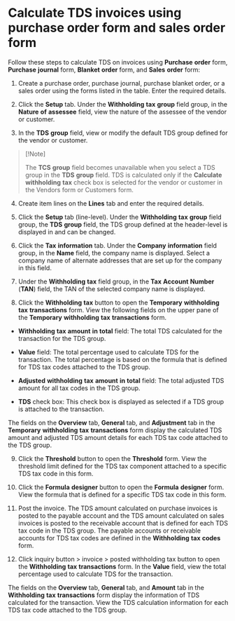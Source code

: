 # Calculate TDS invoices using purchase order form and sales order form

Follow these steps to calculate TDS on invoices using **Purchase** **order** form, **Purchase** **journal** form, **Blanket** **order** form, and **Sales** **order** form:

1. Create a purchase order, purchase journal, purchase blanket order, or a sales order using the forms listed in the table. Enter the required details.

2. Click the **Setup** tab. Under the **Withholding** **tax** **group** field group, in the **Nature** **of** **assessee** field, view the nature of the assessee of the vendor or customer.

3. In the **TDS** **group** field, view or modify the default TDS group defined for the vendor or customer.

>   [!Note]
>
>   The **TCS** **group** field becomes  unavailable when you select a TDS group in the **TDS** **group** field.  TDS is calculated only if the **Calculate** **withholding** **tax** check box is selected for the vendor or customer in the Vendors  form or Customers form.  

4. Create item lines on the **Lines** tab and enter the required details.

5. Click the **Setup** tab (line-level). Under the **Withholding** **tax** **group** field group, the **TDS** **group** field, the TDS group defined at the header-level is displayed in and can be changed.

6. Click the **Tax** **information** tab. Under the **Company** **information** field group, in the **Name** field, the company name is displayed. Select a company name of alternate addresses that are set up for the company in this field. 

7. Under the **Withholding** **tax** field group, in the **Tax** **Account** **Number** (**TAN**) field, the TAN of the selected company name is displayed. 

8. Click the **Withholding** **tax** button to open the **Temporary** **withholding** **tax** **transactions** form. View the following fields on the upper pane of the **Temporary** **withholding** **tax** **transactions** form.

- **Withholding** **tax** **amount** **in** **total** field: The total TDS calculated for the transaction for the TDS group.

- **Value** field: The total percentage used to calculate TDS for the transaction. The total percentage is based on the formula that is defined for TDS tax codes attached to the TDS group.

- **Adjusted** **withholding** **tax** **amount** **in** **total** field: The total adjusted TDS amount for all tax codes in the TDS group.

- **TDS** check box: This check box is displayed as selected if a TDS group is attached to the transaction.

The fields on the **Overview** tab, **General** tab, and **Adjustment** tab in the **Temporary** **withholding** **tax** **transactions** form display the calculated TDS amount and adjusted TDS amount details for each TDS tax code attached to the TDS group.

9. Click the **Threshold** button to open the **Threshold** form. View the threshold limit defined for the TDS tax component attached to a specific TDS tax code in this form.

10. Click the **Formula** **designer** button to open the **Formula** **designer** form. View the formula that is defined for a specific TDS tax code in this form. 

11. Post the invoice. The TDS amount calculated on purchase invoices is posted to the payable account and the TDS amount calculated on sales invoices is posted to the receivable account that is defined for each TDS tax code in the TDS group. The payable accounts or receivable accounts for TDS tax codes are defined in the **Withholding** **tax** **codes** form.

12. Click inquiry button > invoice > posted withholding tax button to open the **Withholding** **tax** **transactions** form. In the **Value** field, view the total percentage used to calculate TDS for the transaction.

The fields on the **Overview** tab, **General** tab, and **Amount** tab in the **Withholding** **tax** **transactions** form display the information of TDS calculated for the transaction. View the TDS calculation information for each TDS tax code attached to the TDS group.
